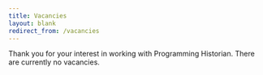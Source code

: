 ```yaml
---
title: Vacancies
layout: blank
redirect_from: /vacancies
---
```

Thank you for your interest in working with Programming Historian. There are currently no vacancies.
